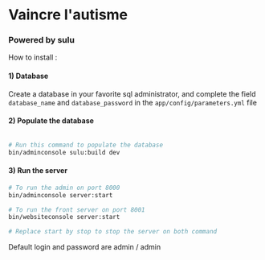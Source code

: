 # Vaincre l'autisme
### Powered by sulu

How to install :

#### 1) Database

Create a database in your favorite sql administrator, and complete the field `database_name` and `database_password` in the `app/config/parameters.yml` file

#### 2) Populate the database

```bash

# Run this command to populate the database
bin/adminconsole sulu:build dev

```

#### 3) Run the server

```bash
# To run the admin on port 8000
bin/adminconsole server:start

# To run the front server on port 8001
bin/websiteconsole server:start

# Replace start by stop to stop the server on both command

```

Default login and password are admin / admin
